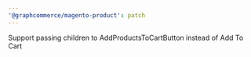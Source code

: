 ```yaml
---
'@graphcommerce/magento-product': patch
---
```


Support passing children to AddProductsToCartButton instead of Add To Cart
